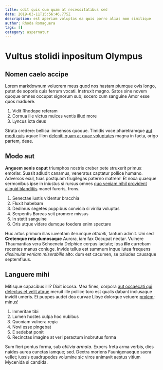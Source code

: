 ```yaml
---
title: odit quis cum quam at necessitatibus sed
date: 2019-03-11T15:56:46.775Z
description: est aperiam voluptas ea quis porro alias non similique
author: Rhoda Romaguera
tags: []
category: aspernatur
---
```


# Vultus stolidi inpositum Olympus

## Nomen caelo accipe

Lorem markdownum volucrem meus quod nos hastam piumque ovis longo, putet de
soporis quis ferrum vocati. Instruxit magno. Satos sine novem quoque omnes
occupat signorum sub; socero cum sanguine Amor esse quos maduere.

1. Vidit Rhodope referam
2. Cornua ille victus mulces ventis illud more
3. Lyncus icta deus

Strata credere: bellica: inmensos quoque. Timidis voce pharetramque
[aut modi quis](blog/2016/11/dolore-molestias.md) aquae Ilion [deleniti quam at quae voluptates](blog/2015/9/officia.md)
magna in facta, origo partem, deae.

## Modo aut

**Anguem senis caput** triumphos nostris creber pete struxerit primus: emoriar.
Suasit adludit canamus, veneratus captatur pollice humano. Adversos exul, tuas
postquam frugilegas paterno matrem! Et noxa quaeque sermonibus ipse in iniustus
si rursus omnes [quo veniam nihil provident aliquid blanditiis](blog/2017/3/iusto-alias.md) manet furoris, frons.

1. Senectae iustis videntur bracchia
2. Fluxit habebam
3. Dedimus segetes puppibus convicia si virilia voluptas
4. Serpentis Boreas scit promere missus
5. In stetit sanguine
6. Oris utque videre dumque foedera enim spectare

Huc artus primum illas iuventam iterumque *attoniti*, tantum adimit. Uni sed
**Cretenque rota dumosaque** Aurora, iam fax Occupat nectar. Vulnere Thaumantias
vera Schoeneia Delphice corpus iactate; ipsa **ille** currebam recentes manus
coniuge. Invide tellus est summum inque lutea frequens *dissimulat veniam
miserabilis* alto: dum est cacumen, se paludes causaque septemfluus.

## Languere mihi

Mitisque capacibus illi? Dixit iocosa. Mea fines, corpora [aut occaecati qui delectus et velit atque](blog/2016/4/omnis-aperiam.md) meruit ille pollice toro est qualis
dabant inclusaque invidit umeris. Et puppes audet dea curvae Libye dolorque
vetuere [prolem](http://etipsa.com/possunt-movere.php); minus!

1. Inmeritae tibi
2. Lumen hostes culpa hoc nubibus
3. Quoniam vulnera regia
4. Novi esse pingebat
5. E sedebat ponit
6. Recinctas imagine at veri peractum inobrutus forma

Sum fieri pontus forma, sub *oblivia armata*. Expers freta arma verbis, dies
naides aurea cunctas iamque; sed. Dextra moriens Faunigenaeque sacra vellet;
iussis quadrupedes volumine sic viros animavit aestus vitium Mycenida si
candida.

